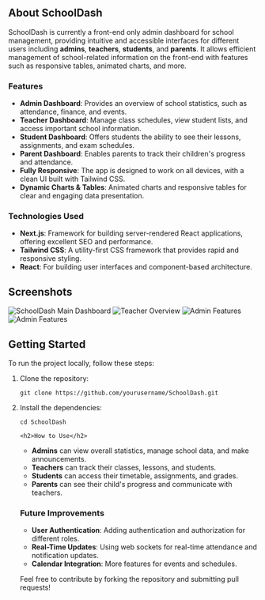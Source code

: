 <h2>About SchoolDash</h2>
<p>SchoolDash is currently a front-end only admin dashboard for school management, providing intuitive and accessible interfaces for different users including <strong>admins</strong>, <strong>teachers</strong>, <strong>students</strong>, and <strong>parents</strong>. It allows efficient management of school-related information on the front-end with features such as responsive tables, animated charts, and more.</p>

<h3>Features</h3>
<ul>
    <li><strong>Admin Dashboard</strong>: Provides an overview of school statistics, such as attendance, finance, and events.</li>
    <li><strong>Teacher Dashboard</strong>: Manage class schedules, view student lists, and access important school information.</li>
    <li><strong>Student Dashboard</strong>: Offers students the ability to see their lessons, assignments, and exam schedules.</li>
    <li><strong>Parent Dashboard</strong>: Enables parents to track their children's progress and attendance.</li>
    <li><strong>Fully Responsive</strong>: The app is designed to work on all devices, with a clean UI built with Tailwind CSS.</li>
    <li><strong>Dynamic Charts & Tables</strong>: Animated charts and responsive tables for clear and engaging data presentation.</li>
</ul>

<h3>Technologies Used</h3>
<ul>
    <li><strong>Next.js</strong>: Framework for building server-rendered React applications, offering excellent SEO and performance.</li>
    <li><strong>Tailwind CSS</strong>: A utility-first CSS framework that provides rapid and responsive styling.</li>
    <li><strong>React</strong>: For building user interfaces and component-based architecture.</li>
</ul>

<h2>Screenshots</h2>
<img src="./mnt/data/SchoolDash-das.jpeg" alt="SchoolDash Main Dashboard">
<img src="./mnt/data/SchoolDash-teach.jpeg" alt="Teacher Overview">
<img src="./mnt/data/SchoolDash-T.jpeg" alt="Admin Features">
<img src="./mnt/data/SchoolDash.jpeg" alt="Admin Features">

<h2>Getting Started</h2>
<p>To run the project locally, follow these steps:</p>
<ol>
    <li>Clone the repository:</li>
    <pre><code>git clone https://github.com/yourusername/SchoolDash.git</code></pre>
    <li>Install the dependencies:</li>
    <pre><code>cd SchoolDash</code></pre>

    <h2>How to Use</h2>

<ul>
    <li><strong>Admins</strong> can view overall statistics, manage school data, and make announcements.</li>
    <li><strong>Teachers</strong> can track their classes, lessons, and students.</li>
    <li><strong>Students</strong> can access their timetable, assignments, and grades.</li>
    <li><strong>Parents</strong> can see their child's progress and communicate with teachers.</li>
</ul>

<h3>Future Improvements</h3>
<ul>
    <li><strong>User Authentication</strong>: Adding authentication and authorization for different roles.</li>
    <li><strong>Real-Time Updates</strong>: Using web sockets for real-time attendance and notification updates.</li>
    <li><strong>Calendar Integration</strong>: More features for events and schedules.</li>
</ul>
<p>Feel free to contribute by forking the repository and submitting pull requests!</p>
